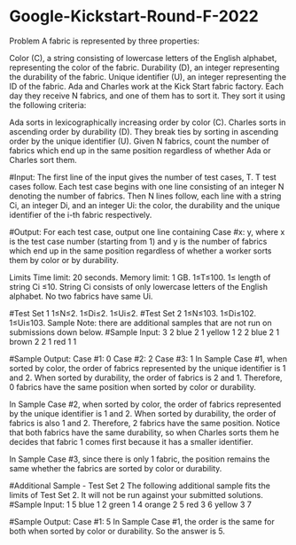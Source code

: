 # Google-Kickstart-Round-F-2022
Problem
A fabric is represented by three properties:

Color (C), a string consisting of lowercase letters of the English alphabet, representing the color of the fabric.
Durability (D), an integer representing the durability of the fabric.
Unique identifier (U), an integer representing the ID of the fabric.
Ada and Charles work at the Kick Start fabric factory. Each day they receive N fabrics, and one of them has to sort it. They sort it using the following criteria:

Ada sorts in lexicographically increasing order by color (C).
Charles sorts in ascending order by durability (D).
They break ties by sorting in ascending order by the unique identifier (U).
Given N fabrics, count the number of fabrics which end up in the same position regardless of whether Ada or Charles sort them.

#Input:
The first line of the input gives the number of test cases, T. T test cases follow.
Each test case begins with one line consisting of an integer N denoting the number of fabrics. Then N lines follow, each line with a string Ci, an integer Di, and an integer Ui: the color, the durability and the unique identifier of the i-th fabric respectively.

#Output:
For each test case, output one line containing Case #x: y, where x is the test case number (starting from 1) and y is the number of fabrics which end up in the same position regardless of whether a worker sorts them by color or by durability.

Limits
Time limit: 20 seconds.
Memory limit: 1 GB.
1≤T≤100.
1≤ length of string Ci ≤10.
String Ci consists of only lowercase letters of the English alphabet.
No two fabrics have same Ui.

#Test Set 1
1≤N≤2.
1≤Di≤2.
1≤Ui≤2.
#Test Set 2
1≤N≤103.
1≤Di≤102.
1≤Ui≤103.
Sample
Note: there are additional samples that are not run on submissions down below.
#Sample Input:
3
2
blue 2 1
yellow 1 2
2
blue 2 1
brown 2 2
1
red 1 1

#Sample Output:
Case #1: 0
Case #2: 2
Case #3: 1
In Sample Case #1, when sorted by color, the order of fabrics represented by the unique identifier is 1 and 2. When sorted by durability, the order of fabrics is 2 and 1. Therefore, 0 fabrics have the same position when sorted by color or durability.

In Sample Case #2, when sorted by color, the order of fabrics represented by the unique identifier is 1 and 2. When sorted by durability, the order of fabrics is also
1 and 2. Therefore, 2 fabrics have the same position. Notice that both fabrics have the same durability, so when Charles sorts them he decides that fabric 1 comes
first because it has a smaller identifier.

In Sample Case #3, since there is only 1 fabric, the position remains the same whether the fabrics are sorted by color or durability.


#Additional Sample - Test Set 2
The following additional sample fits the limits of Test Set 2. It will not be run against your submitted solutions.
#Sample Input:
1
5
blue 1 2
green 1 4
orange 2 5
red 3 6
yellow 3 7

#Sample Output:
Case #1: 5
In Sample Case #1, the order is the same for both when sorted by color or durability. So the answer is 5.
